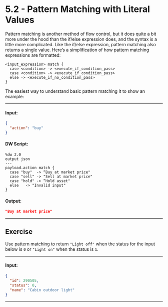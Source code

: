# 5.2 - Pattern Matching with Literal Values

Pattern matching is another method of flow control, but it does quite a bit more under the hood than the if/else expression does, and the syntax is a little more complicated. Like the if/else expression, pattern matching also returns a single value. Here’s a simplification of how pattern matching expressions are formatted:

```
<input_expression> match {
  case <condition> -> <execute_if_condition_pass>
  case <condition> -> <execute_if_condition_pass>
  else -> <execute_if_no_condition_pass>
}
```

The easiest way to understand basic pattern matching it to show an example:

----
#### Input:
```json
{
  "action": "buy"
}
```
#### DW Script:
```dw
%dw 2.0
output json
---
payload.action match {
  case "buy"  -> “Buy at market price"
  case "sell" -> "Sell at market price"
  case "hold" -> “Hold asset"
  else   -> "Invalid input"
}
```
#### Output:
```json
"Buy at market price"
```
----

## Exercise

Use pattern matching to return `"Light off"` when the status for the input below is `0` or `"Light on"` when the status is `1`.

----
#### Input:
```json
{
  "id": 290505,
  "status": 0,
  "name": "Cabin outdoor light"
}
```
----
